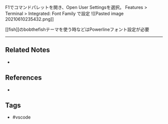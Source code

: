 F1でコマンドパレットを開き、Open User Settingsを選択。
Features > Terminal > Integrated: Font Family で設定
![[Pasted image 20210610235432.png]]


[[fish]]のbobthefishテーマを使う時などはPowerlineフォント設定が必要

---
## Related Notes
- 

## References
- 

## Tags
- #vscode 